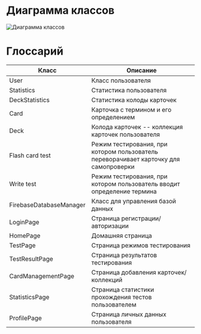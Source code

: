 # Диаграмма классов  

![Диаграмма классов]([diagrams/images/class_diagram.png](https://github.com/oieblin/mobile_app_WordFlash/blob/main/diagrams/images/class_diagram.png)) 

# Глоссарий

| Класс                   | Описание                                                                              |
|-------------------------|---------------------------------------------------------------------------------------|
| User                    | Класс пользователя                                                                    |
| Statistics              | Статистика пользователя                                                               |
| DeckStatistics          | Статистика колоды карточек                                                            |
| Card                    | Карточка с термином и его определением                                                |
| Deck                    | Колода карточек -- коллекция карточек пользователя                                    |
| Flash card test         | Режим тестирования, при котором пользователь переворачивает карточку для самопроверки |
| Write test              | Режим тестирования, при котором пользователь вводит определение термина               |
| FirebaseDatabaseManager | Класс для управления базой данных                                                     |
| LoginPage               | Страница регистрации/авторизации                                                      |
| HomePage                | Домашняя страница                                                                     |
| TestPage                | Страница режимов тестирования                                                         |
| TestResultPage          | Страница результатов тестирования                                                     |
| CardManagementPage      | Страница добавления карточек/коллекций                                                |
| StatisticsPage          | Страница статистики прохождения тестов пользователем                                  |
| ProfilePage             | Страница личных данных пользователя                                                   |
